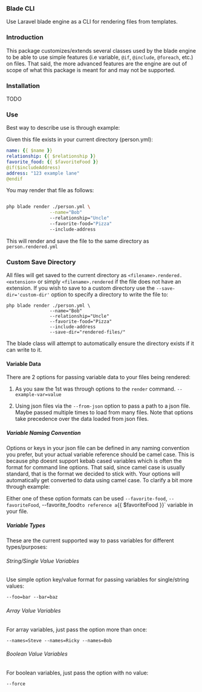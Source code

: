 ### Blade CLI

Use Laravel blade engine as a CLI for rendering files from templates.


### Introduction

This package customizes/extends several classes used by the blade engine to be able to use simple features (i.e variable, `@if`, `@include`, `@foreach`, etc.)
on files. That said, the more advanced features are the engine are out of scope of what this package is meant for and may not be supported.

### Installation

TODO
### Use

Best way to describe use is through example:

Given this file exists in your current directory (person.yml):

```yaml
name: {{ $name }}
relationship: {{ $relationship }}
favorite_food: {{ $favoriteFood }}
@if($includeAddress)
address: "123 example lane"
@endif
```

You may render that file as follows:

```bash

php blade render ./person.yml \
                --name="Bob"
                --relationship="Uncle"
                --favorite-food="Pizza"
                --include-address
```

This will render and save the file to the same directory as `person.rendered.yml`

### Custom Save Directory

All files will get saved to the current directory as `<filename>.rendered.<extension>` or simply `<filename>.rendered` if the file does not have an extension.
If you wish to save to a custom directory use the `--save-dir='custom-dir'` option to specify a directory to write the file to:

```
php blade render ./person.yml \
                --name="Bob"
                --relationship="Uncle"
                --favorite-food="Pizza"
                --include-address
                --save-dir="rendered-files/"

```


The blade class will attempt to automatically ensure the directory exists if it can write to it.

#### Variable Data

There are 2 options for passing variable data to your files being rendered:

1. As you saw the 1st was through options to the `render` command. `--example-var=value`

2. Using json files via the `--from-json` option to pass a path to a json file. Maybe passed multiple times to load from many files. Note that options take precedence over the data loaded from json files.


##### Variable Naming Convention

Options or keys in your json file can be defined in any naming convention you prefer, but your actual variable reference should be camel case.
This is because php doesnt support kebab cased variables which is often the format for command line options. That said, since camel case is usually standard, that is the format we decided to stick with. Your options will automatically get converted to data using camel case. To clarify a bit more through example:

Either one of these option formats can be used `--favorite-food`, `--favoriteFood`, --favorite_food` to reference a `{{ $favoriteFood }}` variable in your file.


##### Variable Types

These are the current supported way to pass variables for different types/purposes:

###### String/Single Value Variables

Use simple option key/value format for passing variables for single/string values:

`--foo=bar --bar=baz`

###### Array Value Variables

For array variables, just pass the option more than once:

`--names=Steve --names=Ricky --names=Bob`

###### Boolean Value Variables

For boolean variables, just pass the option with no value:

`--force`